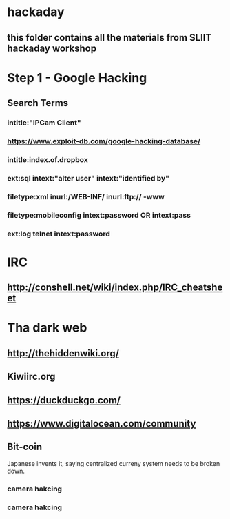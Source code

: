 # hackaday
this folder contains all the materials from SLIIT hackaday workshop
---

# Step 1 - Google Hacking
## Search Terms
### intitle:"IPCam Client"
### https://www.exploit-db.com/google-hacking-database/
### intitle:index.of.dropbox
###  ext:sql intext:"alter user" intext:"identified by"
###  filetype:xml inurl:/WEB-INF/ inurl:ftp:// -www
###  filetype:mobileconfig intext:password OR intext:pass
###  ext:log telnet intext:password


# IRC
## http://conshell.net/wiki/index.php/IRC_cheatsheet

# Tha dark web
## http://thehiddenwiki.org/
## Kiwiirc.org
## https://duckduckgo.com/ 
## https://www.digitalocean.com/community


## Bit-coin
Japanese invents it, saying centralized curreny system needs to be broken down.







### camera hakcing





### camera hakcing



